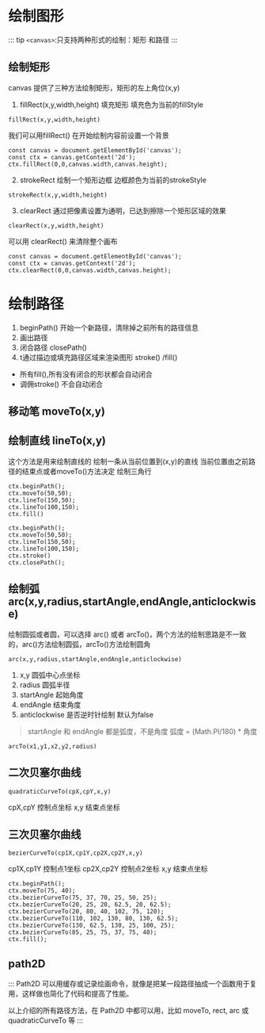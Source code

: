 <!--
 * @Descripttion: 
 * @Author: voanit
 * @Date: 2024-09-01 11:11:07
 * @LastEditors: voanit
 * @LastEditTime: 2024-09-01 18:05:42
-->
# 绘制图形

::: tip
`<canvas>`:只支持两种形式的绘制：矩形 和路径
:::

##  绘制矩形

canvas 提供了三种方法绘制矩形，矩形的左上角位(x,y)

1. fillRect(x,y,width,height) 填充矩形 填充色为当前的fillStyle
```
fillRect(x,y,width,height)
```
我们可以用fillRect() 在开始绘制内容前设置一个背景

```
const canvas = document.getElementById('canvas');
const ctx = canvas.getContext('2d');
ctx.fillRect(0,0,canvas.width,canvas.height);
```
2. strokeRect 绘制一个矩形边框 边框颜色为当前的strokeStyle

```
strokeRect(x,y,width,height)
```

3. clearRect 通过把像素设置为通明，已达到擦除一个矩形区域的效果

```
clearRect(x,y,width,height)
```

可以用 clearRect() 来清除整个画布

``` 
const canvas = document.getElementById('canvas');
const ctx = canvas.getContext('2d');
ctx.clearRect(0,0,canvas.width,canvas.height);
```

# 绘制路径
1. beginPath() 开始一个新路径，清除掉之前所有的路径信息
2. 画出路径
3. 闭合路径 closePath()
4. t通过描边或填充路径区域来渲染图形 stroke() /fill()
  - 所有fill(),所有没有闭合的形状都会自动闭合
  - 调佣stroke() 不会自动闭合

## 移动笔 moveTo(x,y)

## 绘制直线 lineTo(x,y)

这个方法是用来绘制直线的 绘制一条从当前位置到(x,y)的直线
当前位置由之前路径的结束点或者moveTo()方法决定
绘制三角行

```
ctx.beginPath();
ctx.moveTo(50,50);
ctx.lineTo(150,50);
ctx.lineTo(100,150);
ctx.fill()

ctx.beginPath();
ctx.moveTo(50,50);
ctx.lineTo(150,50);
ctx.lineTo(100,150);
ctx.stroke()
ctx.closePath();
```


## 绘制弧 arc(x,y,radius,startAngle,endAngle,anticlockwise)
绘制圆弧或者圆，可以选择 arc() 或者 arcTo()，两个方法的绘制思路是不一致的，arc()方法绘制圆弧，arcTo()方法绘制圆角

```
arc(x,y,radius,startAngle,endAngle,anticlockwise)
```

1. x,y 圆弧中心点坐标
2. radius 圆弧半径
3. startAngle 起始角度
4. endAngle 结束角度
5. anticlockwise 是否逆时针绘制 默认为false
> startAngle 和 endAngle 都是弧度，不是角度 弧度 = (Math.PI/180) * 角度

```
arcTo(x1,y1,x2,y2,radius)
```

##  二次贝塞尔曲线

```
quadraticCurveTo(cpX,cpY,x,y)
```

cpX,cpY 控制点坐标
x,y 结束点坐标


##  三次贝塞尔曲线

```
bezierCurveTo(cp1X,cp1Y,cp2X,cp2Y,x,y)
```
cp1X,cp1Y 控制点1坐标
cp2X,cp2Y 控制点2坐标
x,y 结束点坐标

```
ctx.beginPath();
ctx.moveTo(75, 40);
ctx.bezierCurveTo(75, 37, 70, 25, 50, 25);
ctx.bezierCurveTo(20, 25, 20, 62.5, 20, 62.5);
ctx.bezierCurveTo(20, 80, 40, 102, 75, 120);
ctx.bezierCurveTo(110, 102, 130, 80, 130, 62.5);
ctx.bezierCurveTo(130, 62.5, 130, 25, 100, 25);
ctx.bezierCurveTo(85, 25, 75, 37, 75, 40);
ctx.fill();

```

## path2D

:::
Path2D 可以用缓存或记录绘画命令，就像是把某一段路径抽成一个函数用于复用，这样做也简化了代码和提高了性能。

以上介绍的所有路径方法，在 Path2D 中都可以用，比如 moveTo, rect, arc 或 quadraticCurveTo 等
:::